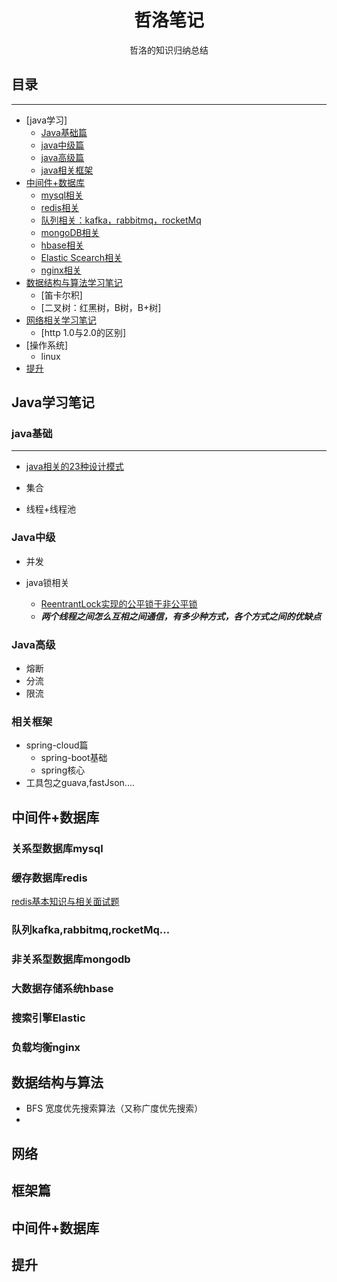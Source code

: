 <center><h1> 哲洛笔记</h1>
哲洛的知识归纳总结</center>

## 目录
---

- [java学习]
    - [Java基础篇](#java基础)
    - [java中级篇](#Java中级)
    - [java高级篇](#Java高级) 
    - [java相关框架](#相关框架)
- [中间件+数据库](#中间件+数据库)
    - [mysql相关](#关系型数据库mysql)
    - [redis相关](#缓存数据库redis)
    - [队列相关：kafka，rabbitmq，rocketMq](#队列kafka,rabbitmq,rocketMq...)
    - [mongoDB相关](#非关系型数据库mongodb)
    - [hbase相关](#大数据存储系统hbase)
    - [Elastic Scearch相关](#搜索引擎Elastic)
    - [nginx相关](#负载均衡nginx)
- [数据结构与算法学习笔记](#数据结构与算法)
    - [笛卡尔积]
    - [二叉树：红黑树，B树，B+树]
- [网络相关学习笔记](#网络)
    - [http 1.0与2.0的区别]
- [操作系统]
    - linux 
- [提升](#提升)

## Java学习笔记

### java基础

---
- [java相关的23种设计模式](documents/java/design/DESIGN.md)

- 集合

- 线程+线程池


### Java中级

- 并发

- java锁相关
    - [ReentrantLock实现的公平锁于非公平锁](/documents/java/blog/ReentrantLock.md)
    - ***两个线程之间怎么互相之间通信，有多少种方式，各个方式之间的优缺点***

### Java高级
- 熔断
- 分流
- 限流

### 相关框架
- spring-cloud篇
    - spring-boot基础
    - spring核心
- 工具包之guava,fastJson....

## 中间件+数据库
### 关系型数据库mysql
### 缓存数据库redis
 [redis基本知识与相关面试题](/redis/redis-summary.MD)
### 队列kafka,rabbitmq,rocketMq...
### 非关系型数据库mongodb
### 大数据存储系统hbase
### 搜索引擎Elastic
### 负载均衡nginx

## 数据结构与算法
* BFS 宽度优先搜索算法（又称广度优先搜索）
* 

## 网络

## 框架篇



## 中间件+数据库

 


## 提升
